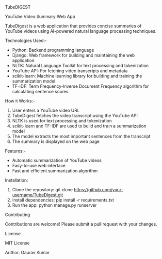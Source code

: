 TubeDIGEST

YouTube Video Summary Web App

TubeDigest is a web application that provides concise summaries of YouTube videos using AI-powered natural language processing techniques.

Technologies Used:-
- Python: Backend programming language
- Django: Web framework for building and maintaining the web application
- NLTK: Natural Language Toolkit for text processing and tokenization
- YouTube API: For fetching video transcripts and metadata
- scikit-learn: Machine learning library for building and training the summarization model
- TF-IDF: Term Frequency-Inverse Document Frequency algorithm for calculating sentence scores

How it Works:-
1. User enters a YouTube video URL
2. TubeDigest fetches the video transcript using the YouTube API
3. NLTK is used for text processing and tokenization
4. scikit-learn and TF-IDF are used to build and train a summarization model
5. The model extracts the most important sentences from the transcript
6. The summary is displayed on the web page

Features:-
- Automatic summarization of YouTube videos
- Easy-to-use web interface
- Fast and efficient summarization algorithm

Installation:
1. Clone the repository: git clone https://github.com/your-username/TubeDigest.git
2. Install dependencies: pip install -r requirements.txt
3. Run the app: python manage.py runserver

Contributing

Contributions are welcome! Please submit a pull request with your changes.

License

MIT License

Author:
Gaurav Kumar
